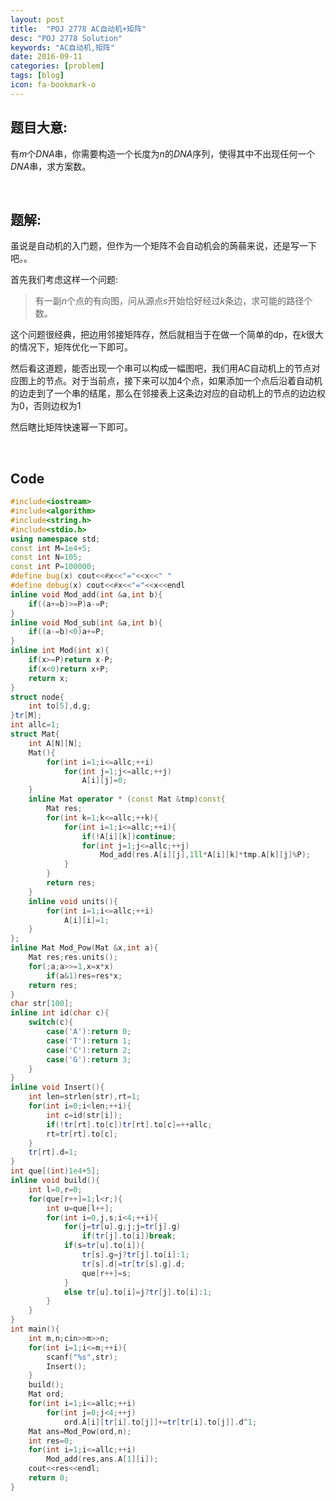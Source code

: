 ```yaml
---
layout: post
title:  "POJ 2778 AC自动机+矩阵"
desc: "POJ 2778 Solution"
keywords: "AC自动机,矩阵"
date: 2016-09-11
categories: [problem]
tags: [blog]
icon: fa-bookmark-o
---
```




## 题目大意:

有$m$个$DNA$串，你需要构造一个长度为$n$的$DNA$序列，使得其中不出现任何一个$DNA$串，求方案数。

<br>

## 题解:

虽说是自动机的入门题，但作为一个矩阵不会自动机会的蒟蒻来说，还是写一下吧。。

首先我们考虑这样一个问题:

> 有一副$n$个点的有向图，问从源点$s$开始恰好经过$k$条边，求可能的路径个数。

这个问题很经典，把边用邻接矩阵存，然后就相当于在做一个简单的dp，在$k$很大的情况下，矩阵优化一下即可。

然后看这道题，能否出现一个串可以构成一幅图吧，我们用AC自动机上的节点对应图上的节点。对于当前点，接下来可以加4个点，如果添加一个点后沿着自动机的边走到了一个串的结尾，那么在邻接表上这条边对应的自动机上的节点的边边权为0，否则边权为1

然后瞎比矩阵快速幂一下即可。

<br>

## Code

```cpp
#include<iostream>
#include<algorithm>
#include<string.h>
#include<stdio.h>
using namespace std;
const int M=1e4+5;
const int N=105;
const int P=100000;
#define bug(x) cout<<#x<<"="<<x<<" "
#define debug(x) cout<<#x<<"="<<x<<endl
inline void Mod_add(int &a,int b){
	if((a+=b)>=P)a-=P;
}
inline void Mod_sub(int &a,int b){
	if((a-=b)<0)a+=P;
}
inline int Mod(int x){
	if(x>=P)return x-P;
	if(x<0)return x+P;
	return x;
}
struct node{
	int to[5],d,g;
}tr[M];
int allc=1;
struct Mat{
	int A[N][N];
	Mat(){
		for(int i=1;i<=allc;++i)
			for(int j=1;j<=allc;++j)
				A[i][j]=0;
	}
	inline Mat operator * (const Mat &tmp)const{
		Mat res;
		for(int k=1;k<=allc;++k){
			for(int i=1;i<=allc;++i){
				if(!A[i][k])continue;
				for(int j=1;j<=allc;++j)
					Mod_add(res.A[i][j],1ll*A[i][k]*tmp.A[k][j]%P);
			}
		}
		return res;
	}
	inline void units(){
		for(int i=1;i<=allc;++i)
			A[i][i]=1;
	}
};
inline Mat Mod_Pow(Mat &x,int a){
	Mat res;res.units();
	for(;a;a>>=1,x=x*x)
		if(a&1)res=res*x;
	return res;
}
char str[100];
inline int id(char c){
	switch(c){
		case('A'):return 0;
		case('T'):return 1;
		case('C'):return 2;
		case('G'):return 3;
	}
}
inline void Insert(){
	int len=strlen(str),rt=1;
	for(int i=0;i<len;++i){
		int c=id(str[i]);
		if(!tr[rt].to[c])tr[rt].to[c]=++allc;
		rt=tr[rt].to[c];
	}
	tr[rt].d=1;
}
int que[(int)1e4+5];
inline void build(){
	int l=0,r=0;
	for(que[r++]=1;l<r;){
		int u=que[l++];
		for(int i=0,j,s;i<4;++i){
			for(j=tr[u].g;j;j=tr[j].g)
				if(tr[j].to[i])break;
			if(s=tr[u].to[i]){
				tr[s].g=j?tr[j].to[i]:1;
				tr[s].d|=tr[tr[s].g].d;
				que[r++]=s;
			}
			else tr[u].to[i]=j?tr[j].to[i]:1;
		}
	}
}
int main(){
	int m,n;cin>>m>>n;
	for(int i=1;i<=m;++i){
		scanf("%s",str);
		Insert();
	}
	build();
	Mat ord;
	for(int i=1;i<=allc;++i)
		for(int j=0;j<4;++j)
			ord.A[i][tr[i].to[j]]+=tr[tr[i].to[j]].d^1;
	Mat ans=Mod_Pow(ord,n);
	int res=0;
	for(int i=1;i<=allc;++i)
		Mod_add(res,ans.A[1][i]);
	cout<<res<<endl;
	return 0;
}
```

